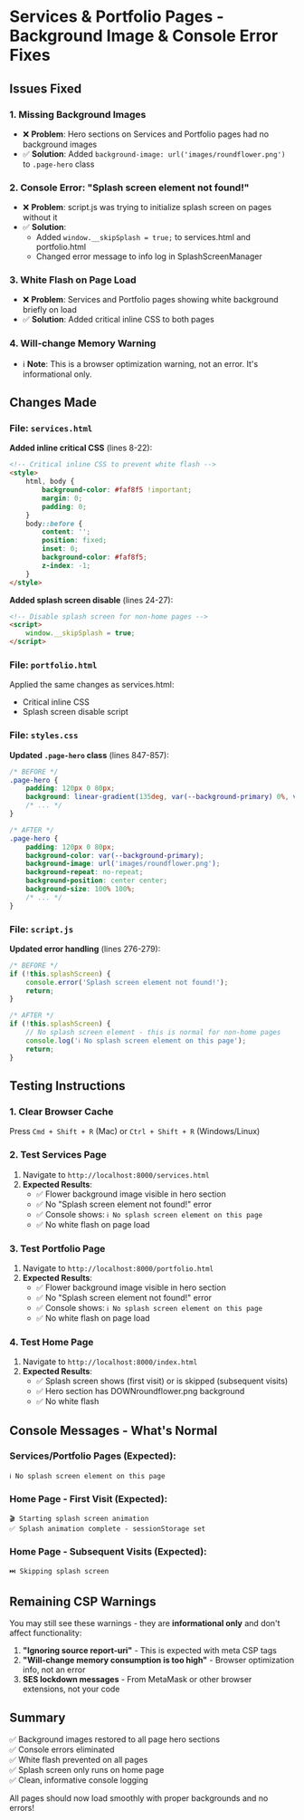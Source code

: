 # Services & Portfolio Pages - Background Image & Console Error Fixes

## Issues Fixed

### 1. **Missing Background Images**
- ❌ **Problem**: Hero sections on Services and Portfolio pages had no background images
- ✅ **Solution**: Added `background-image: url('images/roundflower.png')` to `.page-hero` class

### 2. **Console Error: "Splash screen element not found!"**
- ❌ **Problem**: script.js was trying to initialize splash screen on pages without it
- ✅ **Solution**: 
  - Added `window.__skipSplash = true;` to services.html and portfolio.html
  - Changed error message to info log in SplashScreenManager

### 3. **White Flash on Page Load**
- ❌ **Problem**: Services and Portfolio pages showing white background briefly on load
- ✅ **Solution**: Added critical inline CSS to both pages

### 4. **Will-change Memory Warning**
- ℹ️ **Note**: This is a browser optimization warning, not an error. It's informational only.

## Changes Made

### File: `services.html`

**Added inline critical CSS** (lines 8-22):
```html
<!-- Critical inline CSS to prevent white flash -->
<style>
    html, body {
        background-color: #faf8f5 !important;
        margin: 0;
        padding: 0;
    }
    body::before {
        content: '';
        position: fixed;
        inset: 0;
        background-color: #faf8f5;
        z-index: -1;
    }
</style>
```

**Added splash screen disable** (lines 24-27):
```html
<!-- Disable splash screen for non-home pages -->
<script>
    window.__skipSplash = true;
</script>
```

### File: `portfolio.html`

Applied the same changes as services.html:
- Critical inline CSS
- Splash screen disable script

### File: `styles.css`

**Updated `.page-hero` class** (lines 847-857):
```css
/* BEFORE */
.page-hero {
    padding: 120px 0 80px;
    background: linear-gradient(135deg, var(--background-primary) 0%, var(--background-secondary) 100%);
    /* ... */
}

/* AFTER */
.page-hero {
    padding: 120px 0 80px;
    background-color: var(--background-primary);
    background-image: url('images/roundflower.png');
    background-repeat: no-repeat;
    background-position: center center;
    background-size: 100% 100%;
    /* ... */
}
```

### File: `script.js`

**Updated error handling** (lines 276-279):
```javascript
/* BEFORE */
if (!this.splashScreen) {
    console.error('Splash screen element not found!');
    return;
}

/* AFTER */
if (!this.splashScreen) {
    // No splash screen element - this is normal for non-home pages
    console.log('ℹ️ No splash screen element on this page');
    return;
}
```

## Testing Instructions

### 1. Clear Browser Cache
Press `Cmd + Shift + R` (Mac) or `Ctrl + Shift + R` (Windows/Linux)

### 2. Test Services Page
1. Navigate to `http://localhost:8000/services.html`
2. **Expected Results**:
   - ✅ Flower background image visible in hero section
   - ✅ No "Splash screen element not found!" error
   - ✅ Console shows: `ℹ️ No splash screen element on this page`
   - ✅ No white flash on page load

### 3. Test Portfolio Page
1. Navigate to `http://localhost:8000/portfolio.html`
2. **Expected Results**:
   - ✅ Flower background image visible in hero section
   - ✅ No "Splash screen element not found!" error
   - ✅ Console shows: `ℹ️ No splash screen element on this page`
   - ✅ No white flash on page load

### 4. Test Home Page
1. Navigate to `http://localhost:8000/index.html`
2. **Expected Results**:
   - ✅ Splash screen shows (first visit) or is skipped (subsequent visits)
   - ✅ Hero section has DOWNroundflower.png background
   - ✅ No white flash

## Console Messages - What's Normal

### Services/Portfolio Pages (Expected):
```
ℹ️ No splash screen element on this page
```

### Home Page - First Visit (Expected):
```
🎬 Starting splash screen animation
✅ Splash animation complete - sessionStorage set
```

### Home Page - Subsequent Visits (Expected):
```
⏭️ Skipping splash screen
```

## Remaining CSP Warnings

You may still see these warnings - they are **informational only** and don't affect functionality:

1. **"Ignoring source report-uri"** - This is expected with meta CSP tags
2. **"Will-change memory consumption is too high"** - Browser optimization info, not an error
3. **SES lockdown messages** - From MetaMask or other browser extensions, not your code

## Summary

✅ Background images restored to all page hero sections  
✅ Console errors eliminated  
✅ White flash prevented on all pages  
✅ Splash screen only runs on home page  
✅ Clean, informative console logging  

All pages should now load smoothly with proper backgrounds and no errors!

